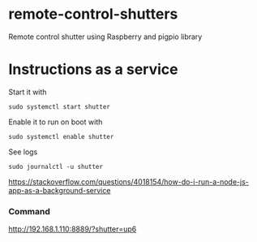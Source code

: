 # remote-control-shutters
Remote control shutter using Raspberry and pigpio library


# Instructions as a service

Start it with

    sudo systemctl start shutter

Enable it to run on boot with

    sudo systemctl enable shutter

See logs

    sudo journalctl -u shutter


https://stackoverflow.com/questions/4018154/how-do-i-run-a-node-js-app-as-a-background-service



### Command
http://192.168.1.110:8889/?shutter=up6
